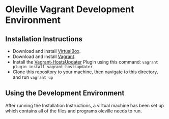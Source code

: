 # Oleville Vagrant Development Environment

## Installation Instructions

 - Download and install [VirtualBox](https://www.virtualbox.org).
 - Download and install [Vagrant](https://www.vagrantup.com).
 - Install the [Vagrant-HostsUpdater](https://github.com/cogitatio/vagrant-hostsupdater) Plugin using this command: `vagrant plugin install vagrant-hostsupdater`
 - Clone this repository to your machine, then navigate to this directory, and run `vagrant up`

## Using the Development Environment

After running the Installation Instructions, a virtual machine has been set up
which contains all of the files and programs oleville needs to run.
